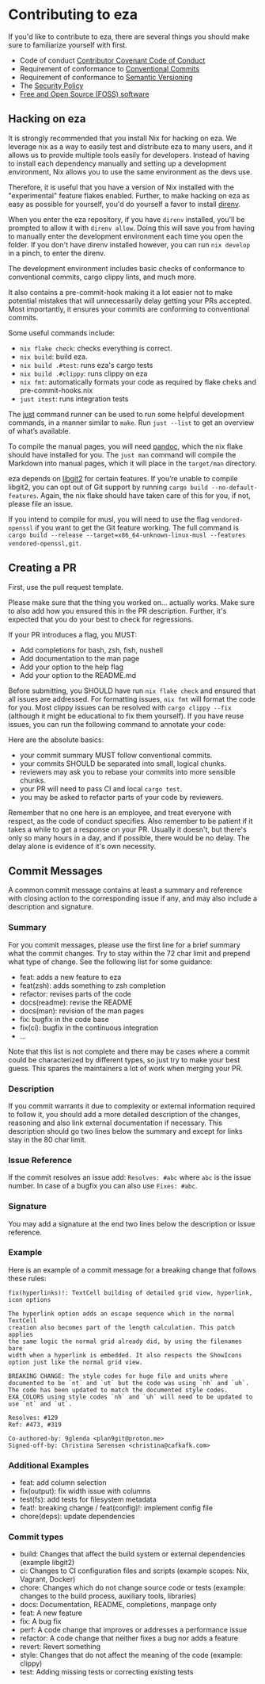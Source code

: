 # Contributing to eza

If you'd like to contribute to eza, there are several things you should make
sure to familiarize yourself with first.

- Code of conduct [Contributor Covenant Code of Conduct](CODE_OF_CONDUCT.md)
- Requirement of conformance to [Conventional Commits](https://www.conventionalcommits.org/en/v1.0.0/)
- Requirement of conformance to [Semantic Versioning](https://semver.org/)
- The [Security Policy](SECURITY.md)
- [Free and Open Source (FOSS) software](https://www.gnu.org/philosophy/free-sw.en.html)

## Hacking on eza

It is strongly recommended that you install Nix for hacking on eza. We leverage
nix  as a way to easily test and distribute eza to many users, and it allows us
to provide multiple tools easily for developers. Instead of having to install
each dependency manually and setting up a development environment, Nix allows
you  to use the same environment as the devs use. 

Therefore, it is useful that you have a version of Nix installed with the
"experimental" feature flakes enabled. Further, to make hacking on eza as easy
as possible for yourself, you'd do yourself a favor to install
[direnv](https://direnv.net/).

When you enter the eza repository, if you have `direnv` installed, you'll be
prompted to allow it with `direnv allow`. Doing this will save you from having
to manually enter the development environment each time you open the folder. If
you don't have direnv installed however, you can run `nix develop` in a pinch,
to enter the direnv.

The development environment includes basic checks of conformance to conventional
commits, cargo clippy lints, and much more.

It also contains a pre-commit-hook making it a lot easier not to make potential
mistakes that will unnecessarily delay getting your PRs accepted. Most
importantly, it ensures your commits are conforming to conventional commits.

Some useful commands include:
- `nix flake check`: checks everything is correct.
- `nix build`: build eza.
- `nix build .#test`: runs eza's cargo tests
- `nix build .#clippy`: runs clippy on eza
- `nix fmt`: automatically formats your code as required by flake cheks and
  pre-commit-hooks.nix
- `just itest`: runs integration tests

The [just](https://github.com/casey/just) command runner can be used to run some
helpful development commands, in a manner similar to `make`.  Run `just --list`
to get an overview of what’s available.

To compile the manual pages, you will need [pandoc](https://pandoc.org/), which
the nix flake should have installed for you.  The `just man` command will
compile the Markdown into manual pages, which it will place in the `target/man`
directory.

eza depends on [libgit2](https://github.com/rust-lang/git2-rs) for certain
features.  If you’re unable to compile libgit2, you can opt out of Git support
by running `cargo build --no-default-features`. Again, the nix flake should 
have taken care of this for you, if not, please file an issue.

If you intend to compile for musl, you will need to use the flag
`vendored-openssl` if you want to get the Git feature working.  The full command
is `cargo build --release --target=x86_64-unknown-linux-musl --features
vendored-openssl,git`.

## Creating a PR

First, use the pull request template.

Please make sure that the thing you worked on... actually works. Make sure to
also add how you ensured this in the PR description. Further, it's expected
that you do your best to check for regressions. 

If your PR introduces a flag, you MUST:
- Add completions for bash, zsh, fish, nushell
- Add documentation to the man page
- Add your option to the help flag
- Add your option to the README.md

Before submitting, you SHOULD have run `nix flake check` and ensured that all
issues are addressed. For formatting issues, `nix fmt` will format the code for
you. Most clippy issues can be resolved with `cargo clippy --fix` (although it
might be educational to fix them yourself). If you have reuse issues, you can
run the following command to annotate your code:

Here are the absolute basics:
- your commit summary MUST follow conventional commits.
- your commits SHOULD be separated into small, logical chunks.
- reviewers may ask you to rebase your commits into more sensible chunks.
- your PR will need to pass CI and local `cargo test`.
- you may be asked to refactor parts of your code by reviewers.

Remember that no one here is an employee, and treat everyone with respect, as
the code of conduct specifies. Also remember to be patient if it takes a while
to get a response on your PR. Usually it doesn't, but there's only so many
hours in a day, and if possible, there would be no delay. The delay alone is
evidence of it's own necessity.

## Commit Messages
A common commit message contains at least a summary and reference with
closing action to the corresponding issue if any, and may also include a
description and signature.

### Summary
For you commit messages, please use the first line for a brief summary what
the commit changes. Try to stay within the 72 char limit and prepend what type
of change. See the following list for some guidance:
- feat: adds a new feature to eza
- feat(zsh): adds something to zsh completion
- refactor: revises parts of the code
- docs(readme): revise the README
- docs(man): revision of the man pages
- fix: bugfix in the code base
- fix(ci): bugfix in the continuous integration
- ...

Note that this list is not complete and there may be cases where a commit
could be characterized by different types, so just try to make your best
guess. This spares the maintainers a lot of work when merging your PR.

### Description
If you commit warrants it due to complexity or external information required
to follow it, you should add a more detailed description of the changes,
reasoning and also link external documentation if necessary. This description
should go two lines below the summary and except for links stay in the 80 char
limit.

### Issue Reference
If the commit resolves an issue add: `Resolves: #abc` where `abc` is the issue
number. In case of a bugfix you can also use `Fixes: #abc`.

### Signature
You may add a signature at the end two lines below the description or
issue reference.

### Example
Here is an example of a commit message for a breaking change that follows these rules:

```
fix(hyperlinks)!: TextCell building of detailed grid view, hyperlink, icon options

The hyperlink option adds an escape sequence which in the normal TextCell
creation also becomes part of the length calculation. This patch applies
the same logic the normal grid already did, by using the filenames bare
width when a hyperlink is embedded. It also respects the ShowIcons
option just like the normal grid view.

BREAKING CHANGE: The style codes for huge file and units where
documented to be `nt` and `ut` but the code was using `nh` and `uh`.
The code has been updated to match the documented style codes.
EXA_COLORS using style codes `nh` and `uh` will need to be updated to
use `nt` and `ut`.

Resolves: #129
Ref: #473, #319

Co-authored-by: 9glenda <plan9git@proton.me>
Signed-off-by: Christina Sørensen <christina@cafkafk.com>
```

### Additional Examples

- feat: add column selection
- fix(output): fix width issue with columns
- test(fs): add tests for filesystem metadata
- feat!: breaking change / feat(config)!: implement config file
- chore(deps): update dependencies

### Commit types

- build: Changes that affect the build system or external dependencies (example libgit2)
- ci: Changes to CI configuration files and scripts (example scopes: Nix, Vagrant, Docker)
- chore: Changes which do not change source code or tests (example: changes to the build process, auxiliary tools, libraries)
- docs: Documentation, README, completions, manpage only
- feat: A new feature
- fix: A bug fix
- perf: A code change that improves or addresses a performance issue
- refactor: A code change that neither fixes a bug nor adds a feature
- revert: Revert something
- style: Changes that do not affect the meaning of the code (example: clippy)
- test: Adding missing tests or correcting existing tests
